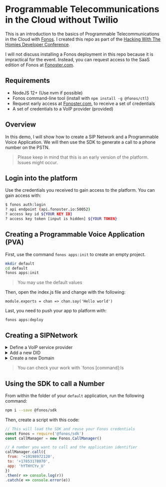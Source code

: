 # Programmable Telecommunications in the Cloud without Twilio

This is an introduction to the basics of Programmable Telecommunications in the Cloud with [Fonos](https://github.com/fonoster/fonos). I created this repo as part of the [Hacking With The Homies Developer Conference](https://github.com/detroitblacktech/hwthdc2020). 

I will not discuss installing a Fonos deployment in this repo because it is impractical for the event. Instead, you can request access to the SaaS edition of Fonos at [Fonoster.com](http://fonoster.com/).

## Requirements

- NodeJS 12+ (Use nvm if possible)
- Fonos command-line tool (install with `npm install -g @fonos/ctl`)
- Request early access at [Fonoster.com](http://fonoster.com/), to receive a set of credentials
- A set of credentials to a VoIP provider (provided)

## Overview

In this demo, I will show how to create a SIP Network and a Programmable Voice Application. We will then use the SDK to generate a call to a phone number on the PSTN. 

> Please keep in mind that this is an early version of the platform.  Issues might occur.

## Login into the platform

Use the credentials you received to gain access to the platform. You can gain access with:

```bash
$ fonos auth:login
? api endpoint (api.fonoster.io:50052)
? access key id ${YOUR KEY ID}
? access key token [input is hidden] ${YOUR TOKEN}
```

## Creating a Programmable Voice Application (PVA)

First, use the command `fonos apps:init` to create an empty project.

```bash
mkdir default
cd default
fonos apps:init
```

> You may use the default values

Then, open the index.js file and change with the following:

```
module.exports = chan => chan.say('Hello world')
```

Last, you need to push your app to platform with:

```
fonos apps:deploy
```

## Creating a SIPNetwork

<details><summary>Define a VoIP service provider</summary>
  
  <br />
  <p>First, let's define a VoIP service provider with:</p>

```bash
$ fonos providers:create

This utility will help you create a new Provider
Press ^C at any time to quit.
? friendly name HWTHDC2021
? username hwth
? secret [hidden]
? host newyork1.voip.ms
? transport tcp
? expire 300
? does everything look good? Yes
Creating provider HWTHDC2021... Done
```
> Use the information provided to you by homies

</details>

<details><summary>Add a new DID</summary>

  <br />
  <p>Add new DID with:</p>


```bash
$ fonos numbers:create

This utility will help you create a new Number
Press ^C at any time to quit.
? number in E.164 format (e.g. +16471234567) +17853178070
? service provider HWTHDC2021
? aor link (leave empty)
? ingress app default
? does everything look good? Yes
Creating number 17853178070... Done
```
</details>

<details><summary>Create a new Domain</summary>
  <br />
  <p>Before creating the domain you must obtain the numbers reference with 'fonos numbers:ls'</p>
  <p>Create new DID with:</p>

```bash
$ fonos domains:create

This utility will help you create a new Domain
Press ^C at any time to quit.
? friendly name acme corp
? domain uri acme.com
? egress number 19106376139
? egress rule .*
? access deny list 0.0.0.0/1
? access allow list 
? does everything look good? Yes
Creating domain acme corp... Done
```
</details>

> You can check your work with `fonos [command]:ls

## Using the SDK to call a Number

From within the folder of your `default` application, run the following command:

```bash
npm i --save @fonos/sdk 
```

Then, create a script with this code:

```javascript
// This will load the SDK and reuse your Fonos credentials
const Fonos = require('@fonos/sdk')
const callManager = new Fonos.CallManager()

// A number you want to call and the application identifier
callManager.call({
 from: '+19198972120',
 to: '+17853178070',
 app: 'hYTHYCYv_U'
})
.then(r => console.log(r))
.catch(e => console.error(e))
```
